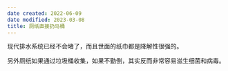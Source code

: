 ```yaml
---
date created: 2022-06-09
date modified: 2023-03-08
title: 厕纸直接扔马桶
---
```


现代排水系统已经不会堵了，而且世面的纸巾都是降解性很强的。

另外厕纸如果通过垃圾桶收集，如果不勤倒，其实反而非常容易滋生细菌和病毒。
